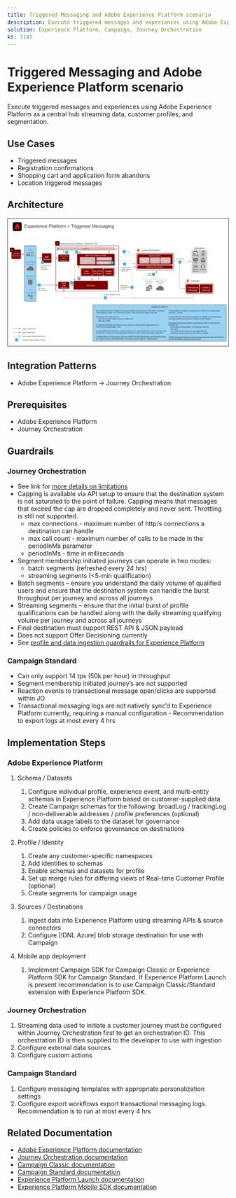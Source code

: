 ```yaml
---
title: Triggered Messaging and Adobe Experience Platform scenario
description: Execute triggered messages and experiences using Adobe Experience Platform as a central hub streaming data, customer profiles, and segmentation.
solution: Experience Platform, Campaign, Journey Orchestration
kt: 7197
---
```


# Triggered Messaging and Adobe Experience Platform scenario

Execute triggered messages and experiences using Adobe Experience Platform as a central hub streaming data, customer profiles, and segmentation.

## Use Cases

* Triggered messages
* Registration confirmations
* Shopping cart and application form abandons
* Location triggered messages

## Architecture

<img src="assets/triggered.svg" alt="Reference architecture for the Triggered Messaging and Adobe Experience Platform scenario" style="border:1px solid #4a4a4a" />

## Integration Patterns

* Adobe Experience Platform -> Journey Orchestration

## Prerequisites

* Adobe Experience Platform
* Journey Orchestration

## Guardrails

### Journey Orchestration

* See link for [more details on limitations](https://experienceleague.adobe.com/docs/journeys/using/starting-with-journeys/limitations.html?lang=en#starting-with-journeys)
* Capping is available via API setup to ensure that the destination system is not saturated to the point of failure. Capping means that messages that exceed the cap are dropped completely and never sent. Throttling is still not supported.
  * max connections - maximum number of http/s connections a destination can handle
  * max call count - maximum number of calls to be made in the periodInMs parameter
  * periodInMs - time in milliseconds
* Segment membership initiated journeys can operate in two modes:
  * batch segments (refreshed every 24 hrs)
  * streaming segments (<5-min qualification)
* Batch segments – ensure you understand the daily volume of qualified users and ensure that the destination system can handle the burst throughput per journey and across all journeys
* Streaming segments – ensure that the initial burst of profile qualifications can be handled along with the daily streaming qualifying volume per journey and across all journeys
* Final destination must support REST API & JSON payload
* Does not support Offer Decisioning currently
* See [profile and data ingestion guardrails for Experience Platform](https://experienceleague.adobe.com/docs/experience-platform/profile/guardrails.html?lang=en)

### Campaign Standard

* Can only support 14 tps (50k per hour) in throughput
* Segment membership initiated journey’s are not supported
* Reaction events to transactional message open/clicks are supported within JO
* Transactional messaging logs are not natively sync’d to Experience Platform currently, requiring a manual configuration - Recommendation to export logs at most every 4 hrs


## Implementation Steps

### Adobe Experience Platform

1.  Schema / Datasets
    1. Configure individual profile, experience event, and multi-entity schemas in Experience Platform based on customer-supplied data
    1. Create Campaign schemas for the following: broadLog / trackingLog / non-deliverable addresses / profile preferences (optional)
    1. Add data usage labels to the dataset for governance
    1. Create policies to enforce governance on destinations

1.  Profile / Identity
    1. Create any customer-specific namespaces
    1. Add identities to schemas
    1. Enable schemas and datasets for profile
    1. Set up merge rules for differing views of Real-time Customer Profile (optional)
    1. Create segments for campaign usage

1.  Sources / Destinations
    1. Ingest data into Experience Platform using streaming APIs & source connectors
    1. Configure [!DNL Azure] blob storage destination for use with Campaign

1.  Mobile app deployment
    1. Implement Campaign SDK for Campaign Classic or Experience Platform SDK for Campaign Standard.  If Experience Platform Launch is present recommendation is to use Campaign Classic/Standard extension with Experience Platform SDK.


### Journey Orchestration

  1. Streaming data used to initiate a customer journey must be configured within Journey Orchestration first to get an orchestration ID. This orchestration ID is then supplied to the developer to use with ingestion
  1. Configure external data sources
  1. Configure custom actions

### Campaign Standard

  1. Configure messaging templates with appropriate personalization settings
  1. Configure export workflows export transactional messaging logs. Recommendation is to run at most every 4 hrs


## Related Documentation

* [Adobe Experience Platform documentation](https://experienceleague.adobe.com/docs/experience-platform.html?lang=en)
* [Journey Orchestration documentation](https://experienceleague.adobe.com/docs/journey-orchestration.html?lang=en)
* [Campaign Classic documentation](https://experienceleague.adobe.com/docs/campaign-classic.html?lang=en)
* [Campaign Standard documentation](https://experienceleague.adobe.com/docs/campaign-standard.html?lang=en)
* [Experience Platform Launch documentation](https://experienceleague.adobe.com/docs/launch.html?lang=en)
* [Experience Platform Mobile SDK documentation](https://experienceleague.adobe.com/docs/mobile.html?lang=en)
